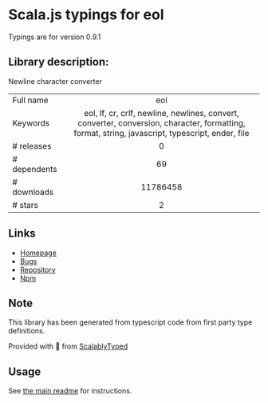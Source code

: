 
# Scala.js typings for eol

Typings are for version 0.9.1

## Library description:
Newline character converter

|                    |                 |
| ------------------ | :-------------: |
| Full name          | eol |
| Keywords           | eol, lf, cr, crlf, newline, newlines, convert, converter, conversion, character, formatting, format, string, javascript, typescript, ender, file |
| # releases         | 0 |
| # dependents       | 69 |
| # downloads        | 11786458 |
| # stars            | 2 |

## Links
- [Homepage](https://github.com/ryanve/eol)
- [Bugs](https://github.com/ryanve/eol/issues)
- [Repository](https://github.com/ryanve/eol)
- [Npm](https://www.npmjs.com/package/eol)
    


## Note
This library has been generated from typescript code from first party type definitions.

Provided with :purple_heart: from [ScalablyTyped](https://github.com/oyvindberg/ScalablyTyped)

## Usage
See [the main readme](../../readme.md) for instructions.


